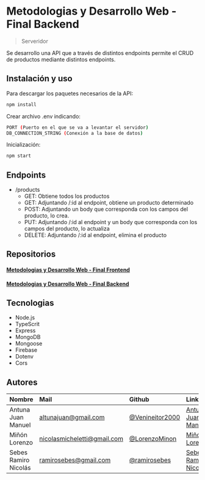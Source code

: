 # Metodologias y Desarrollo Web - Final Backend
> Serveridor

Se desarrollo una API que a través de distintos endpoints permite el CRUD de productos mediante distintos endpoints.

## Instalación y uso

Para descargar los paquetes necesarios de la API: 

```sh
npm install
```

Crear archivo .env indicando:

```sh
PORT (Puerto en el que se va a levantar el servidor)
DB_CONNECTION_STRING (Conexión a la base de datos)
```

Inicialización:

```sh
npm start
```

## Endpoints

* /products
    * GET: Obtiene todos los productos
    * GET: Adjuntando /:id al endpoint, obtiene un producto determinado
    * POST: Adjuntando un body que corresponda con los campos del producto, lo crea.
    * PUT: Adjuntando /:id al endpoint y un body que corresponda con los campos del producto, lo actualiza
    * DELETE: Adjuntando /:id al endpoint, elimina el producto

## Repositorios

#### [Metodologias y Desarrollo Web - Final Frontend](https://github.com/ramirosebes/MCGA-Frontend)
#### [Metodologias y Desarrollo Web - Final Backend](https://github.com/ramirosebes/MCGA-Backend)

## Tecnologias

* Node.js
* TypeScrit
* Express
* MongoDB
* Mongoose
* Firebase
* Dotenv
* Cors

## Autores

| Nombre | Mail     | Github                | LinkedIn                |
| :-------- | :------- | :------------------------- | :------------------------- |
| Antuna Juan Manuel | altunajuan@gmail.com | [@Venineitor2000](https://github.com/Venineitor2000) | [Antuna Juan Manuel](https://www.linkedin.com/in/juan-manuel-altuna-641782176/) |
| Miñón Lorenzo | nicolasmicheletti@gmail.com | [@LorenzoMinon](lorenzominon01@gmail.com) | [Miñón Lorenzo](https://www.linkedin.com/in/lorenzominon/) |
| Sebes Ramiro Nicolás | ramirosebes@gmail.com | [@ramirosebes](https://github.com/ramirosebes) | [Sebes Ramiro Nicolás](https://www.linkedin.com/in/ramirosebes) |